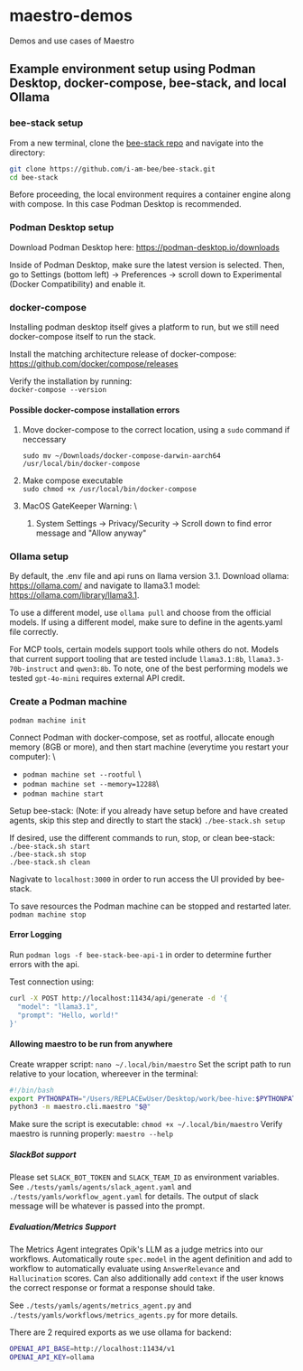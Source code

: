 # maestro-demos

Demos and use cases of Maestro

## Example environment setup using Podman Desktop, docker-compose, bee-stack, and local Ollama

### bee-stack setup

From a new terminal, clone the [bee-stack repo](https://github.com/i-am-bee/bee-stack) and navigate into the directory:

```bash
git clone https://github.com/i-am-bee/bee-stack.git
cd bee-stack
```

Before proceeding, the local environment requires a container engine along with compose.  In this case Podman Desktop is recommended.

### Podman Desktop setup

Download Podman Desktop here:
<https://podman-desktop.io/downloads>

Inside of Podman Desktop, make sure the latest version is selected. Then, go to Settings (bottom left) -> Preferences -> scroll down to Experimental (Docker Compatibility) and enable it.

### docker-compose

Installing podman desktop itself gives a platform to run, but we still need docker-compose itself to run the stack.

Install the matching architecture release of docker-compose: <https://github.com/docker/compose/releases>

Verify the installation by running: \
`docker-compose --version`

#### Possible docker-compose installation errors

1) Move docker-compose to the correct location, using a `sudo` command if neccessary

    `sudo mv ~/Downloads/docker-compose-darwin-aarch64 /usr/local/bin/docker-compose`
2) Make compose executable \
    `sudo chmod +x /usr/local/bin/docker-compose`

3) MacOS GateKeeper Warning: \
    1) System Settings -> Privacy/Security -> Scroll down to find error message and "Allow anyway"

### Ollama setup

By default, the .env file and api runs on llama version 3.1. Download ollama: <https://ollama.com/>
and navigate to llama3.1 model: <https://ollama.com/library/llama3.1>.

To use a different model, use `ollama pull` and choose from the official models. If using a different model, make sure to define in the agents.yaml file correctly. 

For MCP tools, certain models support tools while others do not. Models that current support tooling that are tested include `llama3.1:8b`, `llama3.3-70b-instruct` and `qwen3:8b`. To note, one of the best performing models we tested `gpt-4o-mini` requires external API credit.

### Create a Podman machine

`podman machine init`

Connect Podman with docker-compose, set as rootful, allocate enough memory (8GB or more), and then start machine (everytime you restart your computer): \

- `podman machine set --rootful` \
- `podman machine set --memory=12288`\
- `podman machine start`

Setup bee-stack: (Note: if you already have setup before and have created agents, skip this step and directly to start the stack)
`./bee-stack.sh setup`

If desired, use the different commands to run, stop, or clean bee-stack: \
`./bee-stack.sh start` \
`./bee-stack.sh stop`\
`./bee-stack.sh clean`

Nagivate to `localhost:3000` in order to run access the UI provided by bee-stack.

To save resources the Podman machine can be stopped and restarted later.
`podman machine stop`

#### Error Logging

Run `podman logs -f bee-stack-bee-api-1` in order to determine further errors with the api.

Test connection using:

```bash
curl -X POST http://localhost:11434/api/generate -d '{         
  "model": "llama3.1",
  "prompt": "Hello, world!"
}'
```

#### Allowing maestro to be run from anywhere

Create wrapper script: `nano ~/.local/bin/maestro`
Set the script path to run relative to your location, whereever in the terminal:

```bash
#!/bin/bash
export PYTHONPATH="/Users/REPLACEwUser/Desktop/work/bee-hive:$PYTHONPATH"
python3 -m maestro.cli.maestro "$@"
```

Make sure the script is executable: `chmod +x ~/.local/bin/maestro`
Verify maestro is running properly: `maestro --help`

##### SlackBot support

Please set `SLACK_BOT_TOKEN` and `SLACK_TEAM_ID` as environment variables. See `./tests/yamls/agents/slack_agent.yaml` and `./tests/yamls/workflow_agent.yaml` for details. The output of slack message will be whatever is passed into the prompt.

##### Evaluation/Metrics Support

The Metrics Agent integrates Opik's LLM as a judge metrics into our workflows. Automatically route `spec.model` in the agent definition and add to workflow to automatically evaluate using `AnswerRelevance` and `Hallucination` scores. Can also additionally add `context` if the user knows the correct response or format a response should take.

See `./tests/yamls/agents/metrics_agent.py` and `./tests/yamls/workflows/metrics_agents.py` for more details.

There are 2 required exports as we use ollama for backend:
```bash
OPENAI_API_BASE=http://localhost:11434/v1
OPENAI_API_KEY=ollama
```
